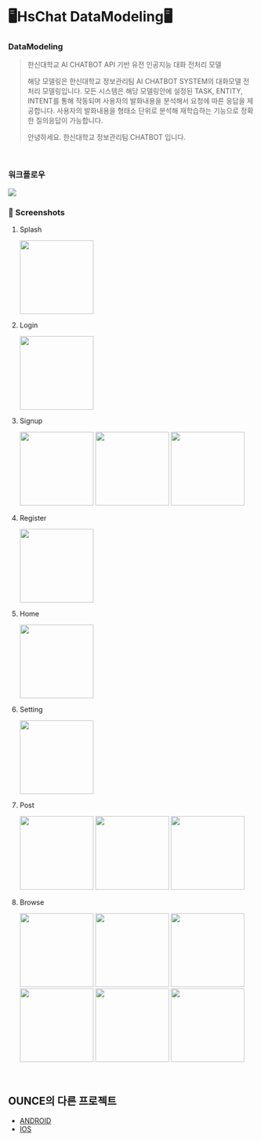 # 🖥HsChat DataModeling🖥



### DataModeling

> 한신대학교 AI CHATBOT API 기반 유전 인공지능 대화 전처리 모델
>
> 해당 모델링은 한신대학교 정보관리팀 AI CHATBOT SYSTEM의 대화모델 전처리 모델링입니다.
> 모든 시스템은 해당 모델링안에 설정된 TASK, ENTITY, INTENT를 통해 작동되며 사용자의 발화내용을 분석해서 요청에 따른 응답을 제공합니다. 
> 사용자의 발화내용을 형태소 단위로 분석해 재학습하는 기능으로 정확한 질의응답이 가능합니다.
> 
> 안녕하세요. 한신대학교 정보관리팀 CHATBOT 입니다.

<br>

### 워크플로우

<img src="https://user-images.githubusercontent.com/45676906/92495614-18685a00-f232-11ea-86ee-bf0d8a46353b.jpg">


### 📍 Screenshots

1. Splash

   <img src="https://user-images.githubusercontent.com/61657569/87795727-6f316300-c883-11ea-9f5a-289eafa54566.png" width="150">

   

2. Login

    <img src="https://user-images.githubusercontent.com/61657569/87795692-680a5500-c883-11ea-823c-95cda1590752.png" width="150">

   

   

3. Signup

   <img src="https://user-images.githubusercontent.com/61657569/87795695-693b8200-c883-11ea-943a-fa3334c5e0c1.png" width="150"> <img src="https://user-images.githubusercontent.com/61657569/87795703-6a6caf00-c883-11ea-88e0-b3c64cf95398.png" width="150"> <img src="https://user-images.githubusercontent.com/61657569/87796479-5f664e80-c884-11ea-9424-58cdf5553b55.png" width="150">

   

   

   

4. Register

     <img src="https://user-images.githubusercontent.com/61657569/87795710-6b9ddc00-c883-11ea-9fd0-ed283df714e9.png " width = "150">

   

5. Home

   <img src="https://user-images.githubusercontent.com/61657569/87795716-6d679f80-c883-11ea-9f8d-86a23bd7a82b.png" width="150">

   

   

6. Setting

   <img src="https://user-images.githubusercontent.com/61657569/87798173-a35a5300-c886-11ea-8c0e-4f74074856ba.png" width="150">

   

   

7. Post

   <img src="https://user-images.githubusercontent.com/61657569/87795725-6e98cc80-c883-11ea-9c02-9f7534b9e382.png" width="150">  <img src="https://user-images.githubusercontent.com/61657569/87795723-6e003600-c883-11ea-9324-c4ac065678dd.png" width="150"> <img src="https://user-images.githubusercontent.com/61657569/87797642-f54ea900-c885-11ea-9867-6f607b279105.png" width="150">

   


8. Browse  

   <img src="https://user-images.githubusercontent.com/55732968/87797968-5fffe480-c886-11ea-96fc-e3191a74ec54.png" width="150"> <img src="https://user-images.githubusercontent.com/55732968/87797981-642c0200-c886-11ea-8bae-c0cc5629d8b5.png" width="150">  <img src="https://user-images.githubusercontent.com/55732968/87797983-64c49880-c886-11ea-8a95-03399b781741.png" width="150"> <img src="https://user-images.githubusercontent.com/55732968/87797985-65f5c580-c886-11ea-8135-ade7e056df19.png" width="150"> <img src="https://user-images.githubusercontent.com/55732968/87797990-668e5c00-c886-11ea-8552-fb0faffd86c8.png" width="150"> <img src="https://user-images.githubusercontent.com/55732968/87797992-6726f280-c886-11ea-9b47-ef51a0eac1d0.png" width="150">

   
<br>

## OUNCE의 다른 프로젝트
* [ANDROID](https://github.com/We-are-Ounce/OUNCE_Android)
* [IOS](https://github.com/We-are-Ounce/OUNCE_iOS)



